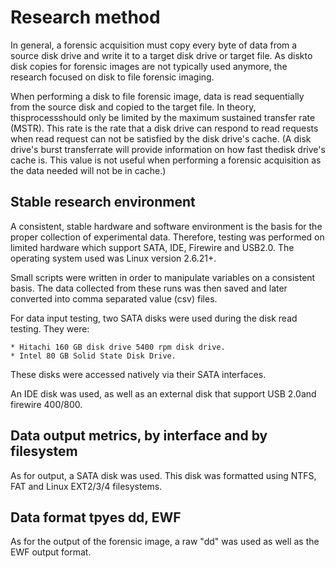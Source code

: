 Research method
==================

In general, a forensic acquisition must copy every byte of data from a source disk drive and write it to a target disk drive or target file. As diskto disk copies for forensic images are not typically used anymore, the research focused on disk to file forensic imaging.

When performing a disk to file forensic image, data is read sequentially from the source disk and copied to the target file. In theory, thisprocessshould only be limited by the maximum sustained transfer rate (MSTR). This rate is the rate that a disk drive can respond to read requests when read request can not be satisfied by the disk drive's cache. (A disk drive's burst transferrate will provide information on how fast thedisk drive's cache is. This value is not useful when performing a forensic acquisition as the data needed will not be in cache.)

Stable research environment
---------------------------

A consistent, stable hardware and software environment is the basis for the proper collection of experimental data. Therefore, testing was performed on limited hardware which support SATA, IDE, Firewire and USB2.0. The operating system used was Linux version 2.6.21+.

Small scripts were written in order to manipulate variables on a consistent basis. The data collected from these runs was then saved and later converted into comma separated value (csv) files.

For data input testing, two SATA disks were used during the disk read testing. They were:

    * Hitachi 160 GB disk drive 5400 rpm disk drive.
    * Intel 80 GB Solid State Disk Drive.

These disks were accessed natively via their SATA interfaces.

An IDE disk was used, as well as an external disk that support USB 2.0and firewire 400/800.

Data output metrics, by interface and by filesystem
------------------------------------------------------

As for output, a SATA disk was used. This disk was formatted using NTFS, FAT and Linux EXT2/3/4 filesystems.

Data format tpyes dd, EWF
----------------------------

As for the output of the forensic image, a raw "dd" was used as well as the EWF output format.
